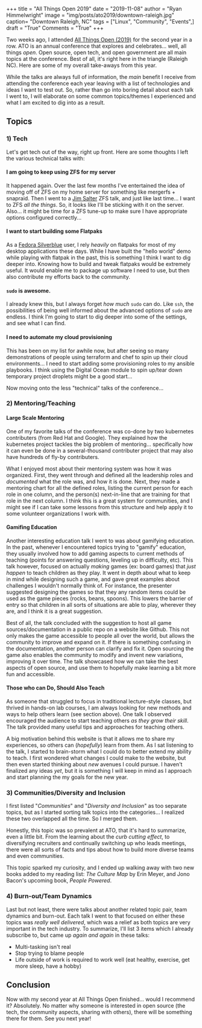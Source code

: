 +++
title  = "All Things Open 2019"
date   = "2019-11-08"
author = "Ryan Himmelwright"
image  = "img/posts/ato2019/downtown-raleigh.jpg"
caption= "Downtown Raleigh, NC"
tags   = ["Linux", "Community", "Events",]
draft  = "True"
Comments = "True"
+++

Two weeks ago, I attended [All Things Open (2019)](https://allthingsopen.org)
for the second year in a row. ATO is an annual conference that explores and
celebrates... well, all things *open*. Open source, open tech, and open
government are all main topics at the conference. Best of all, it's right here
in the triangle (Raleigh NC). Here are some of my overall take-aways from this
year.

<!--more-->

While the talks are always full of information, the *main* benefit I receive
from attending the conference each year leaving with a list of technologies and
ideas I want to test out. So, rather than go into boring detail about each talk
I went to, I will elaborate on some common topics/themes I experienced and what
I am excited to dig into as a result.

## Topics

### 1) Tech

Let's get tech out of the way, right up front. Here are some thoughts I left
the various technical talks with:

#### I am going to keep using ZFS for my server
It happened again. Over the last few months I've entertained the idea of moving
off of ZFS on my home server for something like mergerfs + snapraid. Then I
went to a [Jim Salter](https://jrs-s.net/) ZFS talk, and just like last time...
I want to ZFS *all the things*. So, it looks like I'll be sticking with it on the
server. Also... it might be time for a ZFS tune-up to make sure I have
appropriate options configured correctly...

#### I want to start building some Flatpaks
As a [Fedora Silverblue](https://silverblue.fedoraproject.org/) user, I rely
*heavily* on flatpaks for most of my desktop applications these days. While I
have built the "hello world" demo while playing with flatpak in the past, this
is something I think I want to dig deeper into. Knowing how to build and tweak
flatpaks would be extremely useful. It would enable me to package up software I
need to use, but then also contribute my efforts back to the community.

#### `sudo` is awesome.

I already knew this, but I always forget *how much* `sudo` can do. Like `ssh`,
the possibilities of being well informed about the advanced options of `sudo`
are endless. I think I'm going to start to dig deeper into some of the
settings, and see what I can find.

#### I need to automate my cloud provisioning
This has been on my list for awhile now, but after seeing so many
demonstrations of people using terraform and chef to spin up their cloud
environments... I need to start adding some provisioning roles to my ansible
playbooks. I think using the Digital Ocean module to spin up/tear down
temporary project droplets might be a good start...

Now moving onto the less "technical" talks of the conference...

### 2) Mentoring/Teaching
#### Large Scale Mentoring
One of my favorite talks of the conference was co-done by two kubernetes
contributers (from Red Hat and Google). They explained how the kubernetes
project tackles the big problem of mentoring... specifically how it can even be
done in a several-thousand contributer project that may also have hundreds of
fly-by contributers.

What I enjoyed most about their mentoring system was how it was organized.
First, they went through and defined all the leadership roles and *documented*
what the role was, and how it is done. Next, they made a mentoring chart for
all the defined roles, listing the current person for each role in one column,
and the person(s) next-in-line that are training for that role in the next
column. I think this is a great system for communities, and I might see if I
can take some lessons from this structure and help apply it to some volunteer
organizations I work with.

#### Gamifing Education
Another interesting education talk I went to was about gamifying education.  In
the past, whenever I encountered topics trying to "gamify" education, they
usually involved how to add gaming aspects to current methods of teaching
(points for answering questions, leveling up in difficulty, etc). This talk
however, focused on actually *making* games (ex: board games) that *just
happen* to teach children as they play. It went in depth about what to keep in
mind while designing such a game, and gave great examples about challenges I
wouldn't normally think of. For instance, the presenter suggested designing the
games so that they any random items could be used as the game pieces (rocks,
beans, spoons). This lowers the barrier of entry so that children in all sorts
of situations are able to play, wherever they are, and I think it is a great
suggestion.

Best of all, the talk concluded with the suggestion to host all game
sources/documentation in a public repo on a website like Github.  This not only
makes the game accessible to people all over the world, but allows the
community to improve and expand on it. If there is something confusing in the
documentation, another person can clarify and fix it. Open sourcing the game
also enables the community to modify and invent new variations, improving it
over time. The talk showcased how we can take the best aspects of open source,
and use them to hopefully make learning a bit more fun and accessible.

#### Those who can Do, Should Also Teach

As someone that struggled to focus in traditional lecture-style classes, but
thrived in hands-on lab courses, I am always looking for new methods and
ways to help others learn (see section above). One talk I observed encouraged
the audience to start teaching others *as they grow their skill*. The talk provided
many useful tips and approaches for teaching others.

A big motivation behind this website is that it allows me to share my
experiences, so others can (*hopefully*) learn from them.  As I sat listening
to the talk, I started to brain-storm what I could do to better extend my
ability to teach. I first wondered what changes I could make to the website,
but then even started thinking about *new* avenues I could pursue. I haven't
finalized any ideas *yet*, but it is something I will keep in mind as I
approach and start planning the my goals for the new year.


### 3) Communities/Diversity and Inclusion

I first listed "*Communities*" and "*Diversity and Inclusion*" as too separate
topics, but as I started sorting talk topics into the categories... I realized
these two overlapped all the time. So I merged them.

Honestly, this topic was so prevalent at ATO, that it's hard to summarize, even
a little bit. From the learning about the *curb cutting effect*, to
diversifying recruiters and continually switching up who leads meetings, there
were all sorts of facts and tips about how to build more diverse teams and even
communities.

This topic sparked my curiosity, and I ended up walking away with two
new books added to my reading list: *The Culture Map* by Erin Meyer, and Jono
Bacon's upcoming book, *People Powered*.


### 4) Burn-out/Team Dynamics

Last but not least, there were talks about another related topic pair, team
dynamics and burn-out. Each talk I went to that focused on either these topics
was *really well delivered*, which was a relief as both topics are very
important in the tech industry. To summarize, I'll list 3 items which I
already subscribe to, but came up *again and again* in these
talks:

- Multi-tasking isn't real
- Stop trying to blame people
- Life outside of work is required to work well (eat healthy, exercise, get more sleep, have a hobby)

## Conclusion

Now with my second year at All Things Open finished... would I recommend it?
Absolutely.  No matter why someone is interested in open source (the tech, the
community aspects, sharing with others), there will be something there for
them. See you next year!
